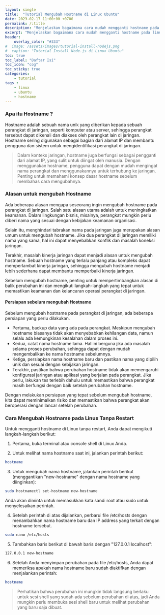 ```yaml
---
layout: single
title:  "Tutorial Mengubah Hostname di Linux Ubuntu"
date: 2023-02-17 11:00:00 +0700
permalink: /:title
description: "Menjelaskan bagaimana cara mudah mengganti hostname pada linux Ubuntu tanpa restart."
excerpt: "Menjelaskan bagaimana cara mudah mengganti hostname pada linux Ubuntu tanpa restart."
header:
    overlay_color: "#333"
#  image: /assets/images/tutorial-install-nodejs.png
#  caption: "Tutorial Install Node.js di Linux Ubuntu"
toc: true
toc_label: "Daftar Isi"
toc_icon: "cog"
toc_sticky: true
categories: 
    - tutorial
tags : 
    - linux
    - ubuntu
    - hostname
---
```

### Apa itu Hostname ?

Hostname adalah sebuah nama unik yang diberikan kepada sebuah perangkat di jaringan, seperti komputer atau server, sehingga perangkat tersebut dapat dikenali dan diakses oleh perangkat lain di jaringan. Hostname sering digunakan sebagai bagian dari alamat IP dan membantu pengguna dan sistem untuk mengidentifikasi perangkat di jaringan. 

> Dalam konteks jaringan, hostname juga berfungsi sebagai pengganti dari alamat IP, yang sulit untuk diingat oleh manusia. Dengan menggunakan hostname, pengguna dapat dengan mudah mengingat nama perangkat dan menggunakannya untuk terhubung ke jaringan. Penting untuk memahami konsep dasar hostname sebelum membahas cara mengubahnya.

### Alasan untuk mengubah Hostname 

Ada beberapa alasan mengapa seseorang ingin mengubah hostname pada perangkat di jaringan. Salah satu alasan utama adalah untuk meningkatkan keamanan. Dalam lingkungan bisnis, misalnya, perangkat mungkin perlu diberi nama yang sesuai dengan kebijakan keamanan organisasi. 

Selain itu, menghindari tabrakan nama pada jaringan juga merupakan alasan umum untuk mengubah hostname. Jika dua perangkat di jaringan memiliki nama yang sama, hal ini dapat menyebabkan konflik dan masalah koneksi jaringan. 

Terakhir, masalah kinerja jaringan dapat menjadi alasan untuk mengubah hostname. Sebuah hostname yang terlalu panjang atau kompleks dapat memperlambat kinerja jaringan, sehingga mengubah hostname menjadi lebih sederhana dapat membantu memperbaiki kinerja jaringan. 

Sebelum mengubah hostname, penting untuk mempertimbangkan alasan di balik perubahan ini dan mengikuti langkah-langkah yang tepat untuk memastikan keamanan dan kelancaran operasi perangkat di jaringan.

#### Persiapan sebelum mengubah Hostname
Sebelum mengubah hostname pada perangkat di jaringan, ada beberapa persiapan yang perlu dilakukan.

* Pertama, backup data yang ada pada perangkat. Meskipun mengubah hostname biasanya tidak akan menyebabkan kehilangan data, namun selalu ada kemungkinan kesalahan dalam proses ini. 
* Kedua, catat nama hostname lama. Hal ini berguna jika ada masalah selama proses perubahan, sehingga dapat dengan mudah mengembalikan ke nama hostname sebelumnya. 
* Ketiga, persiapkan nama hostname baru dan pastikan nama yang dipilih unik dan sesuai dengan kebijakan jaringan. 
* Terakhir, pastikan bahwa perubahan hostname tidak akan memengaruhi konfigurasi jaringan atau aplikasi yang berjalan pada perangkat. Jika perlu, lakukan tes terlebih dahulu untuk memastikan bahwa perangkat masih berfungsi dengan baik setelah perubahan hostname. 

Dengan melakukan persiapan yang tepat sebelum mengubah hostname, kita dapat meminimalkan risiko dan memastikan bahwa perangkat akan beroperasi dengan lancar setelah perubahan.

### Cara Mengubah Hostname pada Linux Tanpa Restart

Untuk mengganti hostname di Linux tanpa restart, Anda dapat mengikuti langkah-langkah berikut:

1. Pertama, buka terminal atau console shell di Linux Anda.

2. Untuk melihat nama hostname saat ini, jalankan perintah berikut:
```bash
hostname
```

3. Untuk mengubah nama hostname, jalankan perintah berikut (menggantikan "new-hostname" dengan nama hostname yang diinginkan):
```bash
sudo hostnamectl set-hostname new-hostname
```
Anda akan diminta untuk memasukkan kata sandi root atau sudo untuk menyelesaikan perintah.

4. Setelah perintah di atas dijalankan, perbarui file /etc/hosts dengan menambahkan nama hostname baru dan IP address yang terkait dengan hostname tersebut.
```bash
sudo nano /etc/hosts
```

5. Tambahkan baris berikut di bawah baris dengan "127.0.0.1 localhost":
```bash
127.0.0.1 new-hostname
```
6. Setelah Anda menyimpan perubahan pada file /etc/hosts, Anda dapat memeriksa apakah nama hostname baru sudah diaktifkan dengan menjalankan perintah:
```bash
hostname
```

> Perhatikan bahwa perubahan ini mungkin tidak langsung berlaku untuk sesi shell yang sudah ada sebelum perubahan di atas, jadi Anda mungkin perlu membuka sesi shell baru untuk melihat perubahan yang baru saja dibuat.
